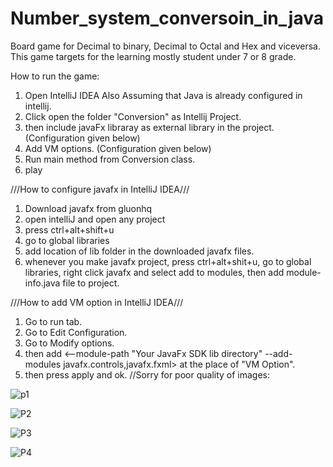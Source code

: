 # Number_system_conversoin_in_java
Board game for Decimal to binary, Decimal to Octal and Hex and viceversa. This game targets for the learning mostly student under 7 or 8 grade.


How to run the game:
1. Open IntelliJ IDEA
     Also Assuming that Java is already configured in intellij.
2. Click open the folder "Conversion" as Intellij Project.
3. then include javaFx libraray as external library in the project.(Configuration given below) 
4. Add VM options. (Configuration given below)
5. Run main method from Conversion class.
6. play

///How to configure javafx in IntelliJ IDEA///

1. Download javafx from gluonhq
2. open intelliJ and open any project
3. press ctrl+alt+shift+u
4. go to global libraries
5. add location of lib folder in the downloaded javafx files.
6. whenever you make javafx project, press ctrl+alt+shit+u, go to global libraries, right click javafx and select add to modules, then add module-info.java file to project.

///How to add VM option in IntelliJ IDEA///
1. Go to run tab.
2. Go to Edit Configuration.
3. Go to Modify options.
4. then add <--module-path "Your JavaFx SDK lib directory" --add-modules javafx.controls,javafx.fxml> at the     place of "VM Option".
5. then press apply and ok.
//Sorry for poor quality of images:


![p1](https://user-images.githubusercontent.com/95052507/155701612-05cd1dfc-237f-4d0f-8e1a-42cc05516256.png)





![P2](https://user-images.githubusercontent.com/95052507/155701618-de78d981-64b5-4ba7-8b7f-f5619a6c7eab.png)





![P3](https://user-images.githubusercontent.com/95052507/155701620-6cacc401-210a-472d-b30f-5798ab4d1ec9.png)









![P4](https://user-images.githubusercontent.com/95052507/155701621-398af052-dc95-4520-bad0-0e0a9ecd6487.png)
